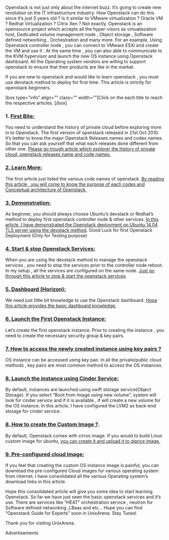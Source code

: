 Openstack is not just only about the internet buzz. It’s going to create new revolution on the IT infrastructure industry. How Openstack can do this since it’s just 5 years old ? Is it similar to VMware virtualization ? Oracle VM ? Redhat Virtualization ? Citrix Xen ? Not exactly. Openstack is an opensource project which accepts all the hyper-visors as virtualiazation host, Dedicated volume management node , Object storage , Software defined networking , Orchestration and many more. For an example, Using Openstack controller node , you can connect to VMware ESXi and create the VM and use it . At the same time , you can also able to communicate to the KVM hypervisor and launch the new OS instance using Openstack dashboard. All the Operating system vendors are willing to support openstack to ensure that their products are like in the market.

If you are new to openstack and would like to learn openstack , you must use devstack method to deploy for first time. This article is strictly for openstack beginners.

[box type=”info” align=”” class=”” width=””]Click on the each title to reach the respective articles. [/box]

### 1\. [First Bite:](https://www.unixarena.com/2015/08/openstack-tutorial-history-of-private-cloud.html)

You need to understand the history of private cloud before exploring more in to Openstack. The first version of openstack released in 21st Oct 2010\. It’s better to know the major Openstack Releases names and codes names. So that you can ask yourself that what each releases done different from other one. [Please go trough article which explorer the history of private cloud, openstack releases name and code names.](https://www.unixarena.com/2015/08/openstack-tutorial-history-of-private-cloud.html)

### [2\. Learn More:](https://www.unixarena.com/2015/08/openstack-architecture-and-components-overview.html)

The first article just listed the various code names of openstack. [By reading this article , you will come to know the purpose of each codes and Conceptual architecture of Openstack.](https://www.unixarena.com/2015/08/openstack-architecture-and-components-overview.html)

### [3\. Demonstration:](https://www.unixarena.com/2015/08/how-to-deploy-openstack-on-ubuntu.html)

As beginner, you should always choose Ubuntu’s devstack or Redhat’s method to deploy first openstack controller node & other services. [In this article, I have demonstrated the Openstack deployment on Ubuntu 14.04 TLS server using the devstack method](https://www.unixarena.com/2015/08/how-to-deploy-openstack-on-ubuntu.html). Good Luck for first Openstack Deployment (Only for Testing purpose)

### [4\. Start & stop Openstack Services:](https://www.unixarena.com/2015/08/how-to-stop-and-start-openstack-on-ubuntu.html)

When you are using the devstack method to manage the openstack services , you need to stop the services prior to the controller node reboot. In my setup , all the services are configured on the same node. [Just go through this article to stop & start the openstack services](https://www.unixarena.com/2015/08/how-to-stop-and-start-openstack-on-ubuntu.html).

### [5\. Dashboard (Horizon):](https://www.unixarena.com/2015/08/understanding-the-openstack-dashboard.html)

We need just little bit knowledge to use the Openstack dashboard. [Hope this article provides the basic dashboard knowledge.](https://www.unixarena.com/2015/08/understanding-the-openstack-dashboard.html)

### [6\. Launch the First Openstack Instance:](https://www.unixarena.com/2015/08/how-to-launch-the-first-openstack-instance.html)

Let’s create the first openstack instance. Prior to creating the instance , you need to create the necessary security group & key pairs.

### [7\. How to access the newly created instance using key pairs ?](https://www.unixarena.com/2015/08/how-to-access-the-cloud-instance-using-key-pair.html)

OS instance can be accessed using key pair. In all the private/public cloud methods , key pairs are most common method to access the OS instances.

### [8\. Launch the instance using Cinder Service:](https://www.unixarena.com/2015/09/openstack-configure-cinder-service-testing-method.html)

By default, instances are launched using swift storage service(Object Storage). If you select “Boot from Image using new volume”, system will look for cinder service and if it is available , if will create a new volume for the OS instance. In this article, I have configured the LVM2 as back-end storage for cinder service.

### [8\. How to create the Custom Image ?](https://www.unixarena.com/2015/08/how-to-create-a-custom-image-for-openstack.html).

By default, Openstack comes with cirros image. If you would to build Linux custom image for ubuntu, [you can create it and upload it to glance image.](https://www.unixarena.com/2015/08/how-to-create-a-custom-image-for-openstack.html)

### [9\. Pre-configured cloud Image:](https://www.unixarena.com/2015/08/download-pre-configured-cloud-images-for-linux-windows.html)

If you feel that creating the custom OS instance image is painful, you can download the pre-configured Cloud images for various operating system from internet. I have consolidated all the various Operating system’s download links in this article.

Hope this consolidated article will give you some idea to start learning Openstack. So far we have just seen the basic openstack services and it’s use. There are services like “HEAT” orchestration service , neutron for Software defined networking ,LBaas and etc… Hope you can find “Openstack Guide for Experts” soon in UnixArena. Stay Tuned.

Thank you for visiting UnixArena.

Advertisements